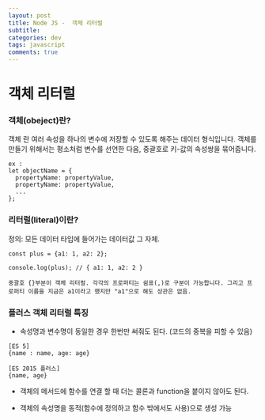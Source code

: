 ```yaml
---  
layout: post
title: Node JS -  객체 리터럴
subtitle:
categories: dev
tags: javascript
comments: true  
--- 
```


# 객체 리터럴

### 객체(obeject)란?
객체 란 여러 속성을 하나의 변수에 저장할 수 있도록 해주는 데이터 형식입니다. 객체를 만들기 위해서는 평소처럼 변수를 선언한 다음, 중괄호로 키-값의 속성쌍을 묶어줍니다.

~~~
ex :
let objectName = {
  propertyName: propertyValue,
  propertyName: propertyValue,
  ...
};
~~~

### 리터럴(literal)이란?
정의: 모든 데이터 타입에 들어가는 데이터값 그 자체.

~~~
const plus = {a1: 1, a2: 2};

console.log(plus); // { a1: 1, a2: 2 }

중괄호 {}부분이 객체 리터럴. 각각의 프로퍼티는 쉼표(,)로 구분이 가능합니다. 그리고 프로퍼티 이름을 지금은 a1이라고 했지만 "a1"으로 해도 상관은 없음.
~~~

### 플러스 객체 리터럴 특징

- 속성명과 변수명이 동일한 경우 한번만 써줘도 된다. (코드의 중복을 피할 수 있음)

~~~
[ES 5]
{name : name, age: age}

[ES 2015 플러스]
{name, age}
~~~

- 객체의 메서드에 함수를 연결 할 때 더는 콜론과 function을 붙이지 않아도 된다.

- 객체의 속성명을 동적(함수에 정의하고 함수 밖에서도 사용)으로 생성 가능
